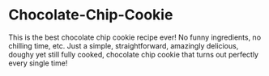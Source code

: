 # Chocolate-Chip-Cookie
This is the best chocolate chip cookie recipe ever! No funny ingredients, no chilling time, etc. Just a simple, straightforward, amazingly delicious, doughy yet still fully cooked, chocolate chip cookie that turns out perfectly every single time! 